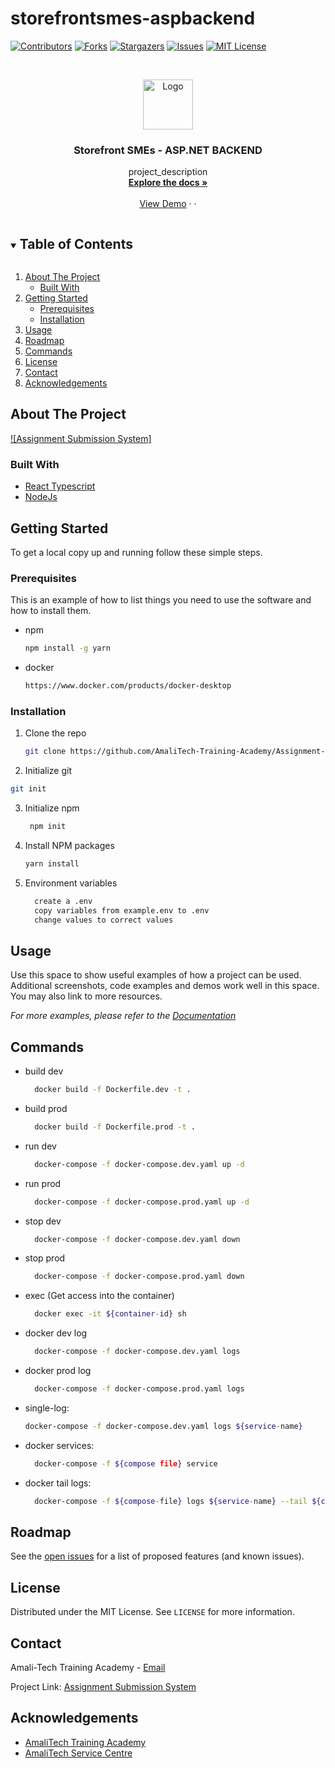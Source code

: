 # storefrontsmes-aspbackend

[![Contributors][contributors-shield]][contributors-url]
[![Forks][forks-shield]][forks-url]
[![Stargazers][stars-shield]][stars-url]
[![Issues][issues-shield]][issues-url]
[![MIT License][license-shield]][license-url]

<!-- PROJECT LOGO -->
<br />
<p align="center">
  <a href="https://github.com/AmaliTech-Training-Academy/Assignment-Submission-System.git">
    <img src="https://encrypted-tbn0.gstatic.com/images?q=tbn:ANd9GcQZC2u9cjLenMvYSkWUf2yLLbB_3eaACPJaYKd3c6dz-5IVnCq83YTPZVVV4d-pkB_hF6E&usqp=CAU" alt="Logo" width="80" height="80">
  </a>

  <h3 align="center">Storefront SMEs - ASP.NET BACKEND</h3>

  <p align="center">
    project_description
    <br />
    <a href="#"><strong>Explore the docs »</strong></a>
    <br />
    <br />
    <a href="https://assignmentsubsystem.amalitech-dev.net">View Demo</a>
    ·
    <!-- <a href="https://github.com/AmaliTech-Training-Academy/Assignment-Submission-System/issues">Report Bug</a> -->
    ·
    <!-- <a href="https://github.com/AmaliTech-Training-Academy/Assignment-Submission-System/issues">Request Feature</a> -->
  </p>
</p>

<!-- TABLE OF CONTENTS -->
<details open="open">
  <summary><h2 style="display: inline-block">Table of Contents</h2></summary>
  <ol>
    <li>
      <a href="#about-the-project">About The Project</a>
      <ul>
        <li><a href="#built-with">Built With</a></li>
      </ul>
    </li>
    <li>
      <a href="#getting-started">Getting Started</a>
      <ul>
        <li><a href="#prerequisites">Prerequisites</a></li>
        <li><a href="#installation">Installation</a></li>
      </ul>
    </li>
    <li><a href="#usage">Usage</a></li>
    <li><a href="#roadmap">Roadmap</a></li>
    <li><a href="#commands">Commands</a></li>
    <li><a href="#license">License</a></li>
    <li><a href="#contact">Contact</a></li>
    <li><a href="#acknowledgements">Acknowledgements</a></li>
  </ol>
</details>

<!-- ABOUT THE PROJECT -->

## About The Project

[![Assignment Submission System]](https://www.amalitech.com)

### Built With

- [React Typescript]()
- [NodeJs]()

<!-- GETTING STARTED -->

## Getting Started

To get a local copy up and running follow these simple steps.

### Prerequisites

This is an example of how to list things you need to use the software and how to install them.

- npm

  ```sh
  npm install -g yarn
  ```

- docker

  ```sh
  https://www.docker.com/products/docker-desktop
  ```

### Installation

1. Clone the repo

   ```sh
   git clone https://github.com/AmaliTech-Training-Academy/Assignment-Submission-System.git

   ```

2. Initialize git

  ```sh
 git init
 ```

3. Initialize npm

   ```sh
    npm init
    ```

4. Install NPM packages

   ```sh
   yarn install
   ```

5. Environment variables

   ```sh
     create a .env
     copy variables from example.env to .env
     change values to correct values
   ```

   <!-- USAGE EXAMPLES -->

## Usage

Use this space to show useful examples of how a project can be used. Additional screenshots, code examples and demos work well in this space. You may also link to more resources.

_For more examples, please refer to the [Documentation](https://example.com)_

<!-- COMMANDLINE -->

## Commands

- build dev

  ```sh
    docker build -f Dockerfile.dev -t .
  ```

- build prod

  ```sh
    docker build -f Dockerfile.prod -t .
  ```

- run dev

  ```sh
    docker-compose -f docker-compose.dev.yaml up -d
  ```

- run prod

  ```sh
    docker-compose -f docker-compose.prod.yaml up -d
  ```

- stop dev

  ```sh
    docker-compose -f docker-compose.dev.yaml down
  ```

- stop prod

  ```sh
    docker-compose -f docker-compose.prod.yaml down
  ```

- exec (Get access into the container)

  ```sh
    docker exec -it ${container-id} sh
  ```

- docker dev log

  ```sh
    docker-compose -f docker-compose.dev.yaml logs
  ```

- docker prod log

  ```sh
    docker-compose -f docker-compose.prod.yaml logs
  ```

- single-log:

  ```sh
  docker-compose -f docker-compose.dev.yaml logs ${service-name}
  ```

- docker services:

  ```sh
    docker-compose -f ${compose file} service
  ```

- docker tail logs:

  ```sh
    docker-compose -f ${compose-file} logs ${service-name} --tail ${count}
  ```

  <!-- ROADMAP -->

## Roadmap

See the [open issues](https://github.com/AmaliTech-Training-Academy/Assignment-Submission-System/issues) for a list of proposed features (and known issues).

<!-- LICENSE -->

## License

Distributed under the MIT License. See `LICENSE` for more information.

<!-- CONTACT -->

## Contact

Amali-Tech Training Academy - [Email](takoraditrainingcenter@amalitech.org)

Project Link: [Assignment Submission System](https://github.com/AmaliTech-Training-Academy/Assignment-Submission-System)

<!-- ACKNOWLEDGEMENTS -->

## Acknowledgements

- [AmaliTech Training Academy](https://www.amalitech.org)
- [AmaliTech Service Centre](https://www.amalitech.org)

<!-- MARKDOWN LINKS & IMAGES -->
<!-- https://www.markdownguide.org/basic-syntax/#reference-style-links -->

[contributors-shield]: https://img.shields.io/github/contributors/AmaliTech-Training-Academy/Assignment-Submission-System.svg?style=for-the-badge
[contributors-url]: https://github.com/AmaliTech-Training-Academy/Assignment-Submission-System/graphs/contributors
[forks-shield]: https://img.shields.io/github/forks/AmaliTech-Training-Academy/Assignment-Submission-System.svg?style=for-the-badge
[forks-url]: https://github.com/AmaliTech-Training-Academy/Assignment-Submission-System/network/members
[stars-shield]: https://img.shields.io/github/stars/AmaliTech-Training-Academy/Assignment-Submission-System.svg?style=for-the-badge
[stars-url]: https://github.com/AmaliTech-Training-Academy/Assignment-Submission-System/stargazers
[issues-shield]: https://img.shields.io/github/issues/AmaliTech-Training-Academy/Assignment-Submission-System.svg?style=for-the-badge
[issues-url]: https://github.com/AmaliTech-Training-Academy/Assignment-Submission-System/issues
[license-shield]: https://img.shields.io/github/license/AmaliTech-Training-Academy/Assignment-Submission-System.svg?style=for-the-badge
[license-url]: https://github.com/AmaliTech-Training-Academy/Assignment-Submission-System/blob/main/LICENSE.md

```

```
